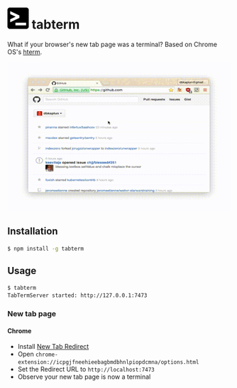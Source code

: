 # ![>_](https://raw.githubusercontent.com/dbkaplun/tabterm/master/assets/logo_white_on_black.png) tabterm

What if your browser's new tab page was a terminal? Based on Chrome OS's
[hterm](https://chromium.googlesource.com/apps/libapps/+/master/hterm).

![screencast](assets/screencast.gif)

## Installation
```sh
$ npm install -g tabterm
```

## Usage
```sh
$ tabterm
TabTermServer started: http://127.0.0.1:7473
```

### New tab page

#### Chrome

* Install [New Tab Redirect](https://chrome.google.com/webstore/detail/new-tab-redirect/icpgjfneehieebagbmdbhnlpiopdcmna?hl=en)
* Open `chrome-extension://icpgjfneehieebagbmdbhnlpiopdcmna/options.html`
* Set the Redirect URL to `http://localhost:7473`
* Observe your new tab page is now a terminal

